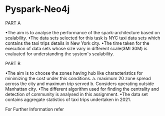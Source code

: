 # Pyspark-Neo4j
 PART A

•The aim is to analyse the performance of the spark-architecture based on scalability.
•The data sets selected for this task is NYC taxi data sets which contains the taxi trips details in New York city.
•The time taken for the execution of data sets whose size vary in different scale(3M­l 30M) is evaluated for understanding the system's 
 scalability.

PART B

•The aim is to choose the zones having hub like characteristics for minimizing the cost under this conditions.
a.	maximum 20 zone spread across the city and maximum trip served
b.	Considers operating outside Manhattan city.
•The different algorithm used for finding the centrality and detection of community is analysed in this assignment.
•The data set contains aggregate statistics of taxi trips undertaken in 2021.

For Further Information refer 
